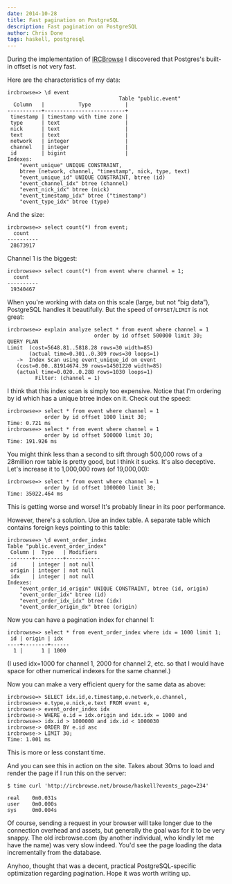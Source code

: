 ```yaml
---
date: 2014-10-28
title: Fast pagination on PostgreSQL
description: Fast pagination on PostgreSQL
author: Chris Done
tags: haskell, postgresql
---
```


During the implementation of [IRCBrowse](http://ircbrowse.net/) I
discovered that Postgres's built-in offset is not very fast.

Here are the characteristics of my data:

    ircbrowse=> \d event
                                        Table "public.event"
      Column   |           Type           |
    -----------+--------------------------+
     timestamp | timestamp with time zone |
     type      | text                     |
     nick      | text                     |
     text      | text                     |
     network   | integer                  |
     channel   | integer                  |
     id        | bigint                   |
    Indexes:
        "event_unique" UNIQUE CONSTRAINT,
        btree (network, channel, "timestamp", nick, type, text)
        "event_unique_id" UNIQUE CONSTRAINT, btree (id)
        "event_channel_idx" btree (channel)
        "event_nick_idx" btree (nick)
        "event_timestamp_idx" btree ("timestamp")
        "event_type_idx" btree (type)

And the size:

    ircbrowse=> select count(*) from event;
      count
    ----------
     28673917

Channel 1 is the biggest:

    ircbrowse=> select count(*) from event where channel = 1;
      count
    ----------
     19340467

When you're working with data on this scale (large, but not “big
data”), PostgreSQL handles it beautifully. But the speed of
`OFFSET`/`LIMIT` is not great:

    ircbrowse=> explain analyze select * from event where channel = 1
                                order by id offset 500000 limit 30;
    QUERY PLAN
    Limit  (cost=5648.81..5818.28 rows=30 width=85)
           (actual time=0.301..0.309 rows=30 loops=1)
       ->  Index Scan using event_unique_id on event
       (cost=0.00..81914674.39 rows=14501220 width=85)
       (actual time=0.020..0.288 rows=1030 loops=1)
             Filter: (channel = 1)

I think that this index scan is simply too expensive. Notice that I'm ordering by id which has a unique btree index on it. Check out the speed:

    ircbrowse=> select * from event where channel = 1
                order by id offset 1000 limit 30;
    Time: 0.721 ms
    ircbrowse=> select * from event where channel = 1
                order by id offset 500000 limit 30;
    Time: 191.926 ms

You might think less than a second to sift through 500,000 rows of a
28million row table is pretty good, but I think it sucks. It's also
deceptive. Let's increase it to 1,000,000 rows (of 19,000,00):

    ircbrowse=> select * from event where channel = 1
                order by id offset 1000000 limit 30;
    Time: 35022.464 ms

This is getting worse and worse! It's probably linear in its poor
performance.

However, there's a solution. Use an index table. A separate table
which contains foreign keys pointing to this table:

    ircbrowse=> \d event_order_index
    Table "public.event_order_index"
     Column |  Type   | Modifiers
    --------+---------+-----------
     id     | integer | not null
     origin | integer | not null
     idx    | integer | not null
    Indexes:
        "event_order_id_origin" UNIQUE CONSTRAINT, btree (id, origin)
        "event_order_idx" btree (id)
        "event_order_idx_idx" btree (idx)
        "event_order_origin_dx" btree (origin)

Now you can have a pagination index for channel 1:

    ircbrowse=> select * from event_order_index where idx = 1000 limit 1;
     id | origin | idx
    ----+--------+------
      1 |      1 | 1000

(I used idx=1000 for channel 1, 2000 for channel 2, etc. so that I
would have space for other numerical indexes for the same channel.)

Now you can make a very efficient query for the same data as above:

    ircbrowse=> SELECT idx.id,e.timestamp,e.network,e.channel,
    ircbrowse=> e.type,e.nick,e.text FROM event e,
    ircbrowse-> event_order_index idx
    ircbrowse-> WHERE e.id = idx.origin and idx.idx = 1000 and
    ircbrowse=> idx.id > 1000000 and idx.id < 1000030
    ircbrowse-> ORDER BY e.id asc
    ircbrowse-> LIMIT 30;
    Time: 1.001 ms

This is more or less constant time.

And you can see this in action on the site. Takes about 30ms to load
and render the page if I run this on the server:

    $ time curl 'http://ircbrowse.net/browse/haskell?events_page=234'

    real	0m0.031s
    user	0m0.000s
    sys     0m0.004s

Of course, sending a request in your browser will take longer due to
the connection overhead and assets, but generally the goal was for it
to be very snappy. The old ircbrowse.com (by another individual, who
kindly let me have the name) was very slow indeed. You'd see the page
loading the data incrementally from the database.

Anyhoo, thought that was a decent, practical PostgreSQL-specific
optimization regarding pagination. Hope it was worth writing up.
